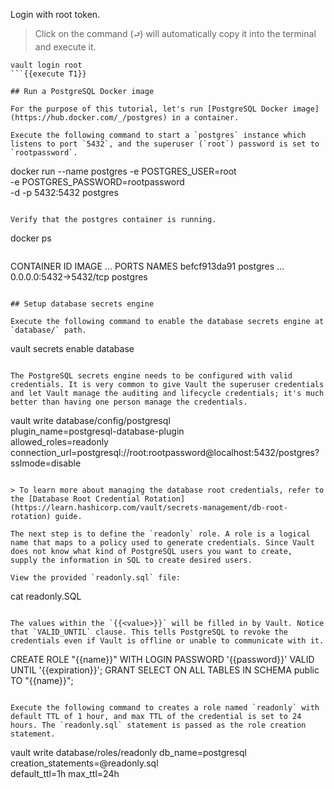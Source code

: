 Login with root token.

> Click on the command (`⮐`) will automatically copy it into the terminal and execute it.

```
vault login root
```{{execute T1}}

## Run a PostgreSQL Docker image

For the purpose of this tutorial, let's run [PostgreSQL Docker image](https://hub.docker.com/_/postgres) in a container.

Execute the following command to start a `postgres` instance which listens to port `5432`, and the superuser (`root`) password is set to `rootpassword`.

```
docker run --name postgres -e POSTGRES_USER=root \
         -e POSTGRES_PASSWORD=rootpassword \
         -d -p 5432:5432 postgres
```{{execute T1}}

Verify that the postgres container is running.

```
docker ps
```{{execute T1}}

```
CONTAINER ID        IMAGE            ...         PORTS                    NAMES
befcf913da91        postgres         ...         0.0.0.0:5432->5432/tcp   postgres
```

## Setup database secrets engine

Execute the following command to enable the database secrets engine at `database/` path.

```
vault secrets enable database
```{{execute T1}}

The PostgreSQL secrets engine needs to be configured with valid credentials. It is very common to give Vault the superuser credentials and let Vault manage the auditing and lifecycle credentials; it's much better than having one person manage the credentials.

```
vault write database/config/postgresql \
    plugin_name=postgresql-database-plugin \
    allowed_roles=readonly \
    connection_url=postgresql://root:rootpassword@localhost:5432/postgres?sslmode=disable
```{{execute T1}}

> To learn more about managing the database root credentials, refer to the [Database Root Credential Rotation](https://learn.hashicorp.com/vault/secrets-management/db-root-rotation) guide.

The next step is to define the `readonly` role. A role is a logical name that maps to a policy used to generate credentials. Since Vault does not know what kind of PostgreSQL users you want to create,
supply the information in SQL to create desired users.

View the provided `readonly.sql` file:

```
cat readonly.SQL
```{{execute T1}}

The values within the `{{<value>}}` will be filled in by Vault. Notice that `VALID_UNTIL` clause. This tells PostgreSQL to revoke the credentials even if Vault is offline or unable to communicate with it.

```
CREATE ROLE "{{name}}" WITH LOGIN PASSWORD '{{password}}' VALID UNTIL '{{expiration}}';
GRANT SELECT ON ALL TABLES IN SCHEMA public TO "{{name}}";
```

Execute the following command to creates a role named `readonly` with default TTL of 1 hour, and max TTL of the credential is set to 24 hours. The `readonly.sql` statement is passed as the role creation statement.

```
vault write database/roles/readonly db_name=postgresql \
   creation_statements=@readonly.sql \
   default_ttl=1h max_ttl=24h
```{{execute T1}}
